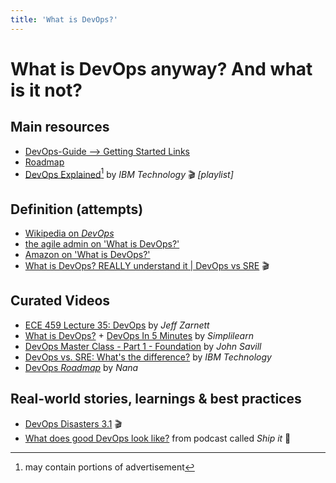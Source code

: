 ```yaml
---
title: 'What is DevOps?'
---
```



What is DevOps anyway? And what is it not?
==========================================


## Main resources

* [DevOps-Guide --> Getting Started Links](https://github.com/Tikam02/DevOps-Guide#getting-started-devops-links)
* [Roadmap](https://roadmap.sh/devops)
* [DevOps Explained](https://www.youtube.com/playlist?list=PLOspHqNVtKAAm1dmyiR9WMmw1UBoOwZVj)[^1]
  by *IBM Technology* 🎬 *[playlist]*

[^1]: may contain portions of advertisement


## Definition (attempts)

* [Wikipedia on *DevOps*](https://en.wikipedia.org/wiki/DevOps)
* [the agile admin on 'What is DevOps?'](https://theagileadmin.com/what-is-devops)
* [Amazon on 'What is DevOps?'](https://aws.amazon.com/devops/what-is-devops)
* [What is DevOps? REALLY understand it | DevOps vs SRE](https://www.youtube.com/watch?v=0yWAtQ6wYNM) 🎬


## Curated Videos

* [ECE 459 Lecture 35: DevOps](https://www.youtube.com/watch?v=OW3FNGEIN8w) by *Jeff Zarnett*
* [What is DevOps?](https://www.youtube.com/watch?v=mBBgRdlC4sc) + [DevOps In 5 Minutes](https://www.youtube.com/watch?v=Xrgk023l4lI) by *Simplilearn*
* [DevOps Master Class - Part 1 - Foundation](https://www.youtube.com/watch?v=YMdtaWfU_QE) by *John Savill*
* [DevOps vs. SRE: What's the difference?](https://www.youtube.com/watch?v=KCzNd3StIoU) by *IBM Technology*
* [DevOps *Roadmap*](https://www.youtube.com/watch?v=9pZ2xmsSDdo) by *Nana*


## Real-world stories, learnings & best practices

* [DevOps Disasters 3.1](https://media.ccc.de/v/rc3-49321-devops_disasters_3_1) 🎬
* [What does good DevOps look like?](https://changelog.com/shipit/28) from podcast called *Ship it* 🎤
